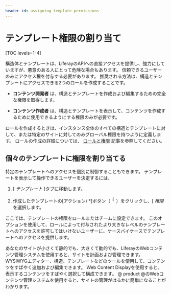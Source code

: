 ```yaml
---
header-id: assigning-template-permissions
---
```


# テンプレート権限の割り当て

[TOC levels=1-4]

構造体とテンプレートは、LiferayのAPIへの直接アクセスを提供し、強力にしていますが、悪意のある人にとって危険な場合もあります。 信頼できるユーザーのみにアクセス権を付与する必要があります。 推奨される方法は、構造とテンプレートにアクセスできる2つのロールを作成することです。

  - **コンテンツ開発者** は、構造とテンプレートを作成および編集するための完全な権限を取得します。

  - **コンテンツ作成者** は、構造とテンプレートを表示して、コンテンツを作成するために使用できるようにする権限のみが必要です。

ロールを作成するときは、インスタンス全体のすべての構造とテンプレートに対して、または特定のサイトに対してのみグローバル権限を持つように定義します。 ロールの作成の詳細については、 [ロールと権限](/docs/7-1/user/-/knowledge_base/u/roles-and-permissions) 記事を参照してください。

## 個々のテンプレートに権限を割り当てる

特定のテンプレートへのアクセスを個別に制御することもできます。 テンプレートを表示して操作できるユーザーを決定するには、

1.  [ *テンプレート* ]タブに移動します。

2.  作成したテンプレートの[アクション\ *]ボタン（![Actions](../../../../../images/icon-actions.png)）をクリックし、[ *権限*を選択します。

ここでは、テンプレートの権限をロールまたはチームに設定できます。 このオプションを使用して、ロールによって付与されたより大きなレベルのテンプレートへのアクセスを許可してはいけないユーザーに、ケースバイケースでテンプレートへのアクセスを提供します。

あなたのサイトが小さくて静的でも、大きくて動的でも、LiferayのWebコンテンツ管理システムを使用すると、サイトを計画および管理できます。 WYSIWYGエディター、構造、テンプレートなどのツールを使用して、コンテンツをすばやく追加および編集できます。 Web Content Displayを使用すると、表示するコンテンツをすばやく選択して構成できます。 @ product @のWebコンテンツ管理システムを使用すると、サイトの管理がはるかに簡単になることがわかります。
